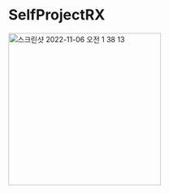 # SelfProjectRX
<img width="300" alt="스크린샷 2022-11-06 오전 1 38 13" src="https://user-images.githubusercontent.com/44957712/200131241-894c6f87-c55b-4c21-9b0a-4e9433b311a9.png">

